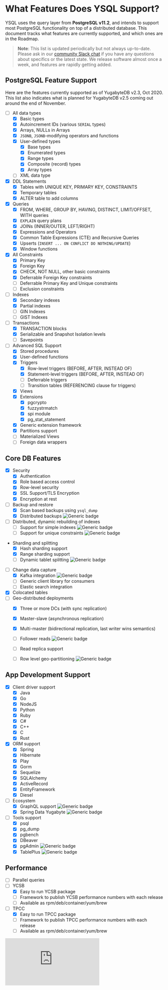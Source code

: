 # What Features Does YSQL Support?

YSQL uses the query layer from **PostgreSQL v11.2**, and intends to support most PostgreSQL functionality on top of a distributed database. This document tracks what features are currently supported, and which ones are in the Roadmap.

> **Note**: This list is updated periodically but not always up-to-date. Please ask in our [community Slack chat](https://www.yugabyte.com/slack) if you have any questions about specifics or the latest state. We release software almost once a week, and features are rapidly getting added.

## PostgreSQL Feature Support

Here are the features currently supported as of YugabyteDB v2.3, Oct 2020. This list also indicates what is planned for YugabyteDB v2.5 coming out around the end of November.

- [ ] All data types
    - [x] Basic types
    - [x] Autoincrement IDs (various `SERIAL` types)
    - [x] Arrays, NULLs in Arrays
    - [x] `JSONB`, `JSONB`-modifying operators and functions
    - [x] User-defined types
        - [x] Base types
        - [x] Enumerated types
        - [x] Range types
        - [x] Composite (record) types
        - [x] Array types
    - [ ] XML data type
- [x] DDL Statements
    - [x] Tables with UNIQUE KEY, PRIMARY KEY, CONSTRAINTS
    - [x] Temporary tables
    - [x] ALTER table to add columns
- [x] Queries
    - [x] FROM, WHERE, GROUP BY, HAVING, DISTINCT, LIMIT/OFFSET, WITH queries
    - [x] `EXPLAIN` query plans
    - [x] JOINs (INNER/OUTER, LEFT/RIGHT)
    - [x] Expressions and Operators
    - [x] Common Table Expressions (CTE) and Recursive Queries
    - [x] Upserts (`INSERT ... ON CONFLICT DO NOTHING/UPDATE`)
    - [x] Window functions
- [x] All Constraints
    - [x] Primary Key
    - [x] Foreign Key
    - [x] CHECK, NOT NULL, other basic constraints
    - [x] Deferrable Foreign Key constraints
    - [ ] Deferrable Primary Key and Unique constraints
    - [ ] Exclusion constraints
- [ ] Indexes
    - [x] Secondary indexes
    - [x] Partial indexes
    - [ ] GIN Indexes
    - [ ] GIST Indexes
- [ ] Transactions
    - [x] TRANSACTION blocks
    - [x] Serializable and Snapshot Isolation levels
    - [ ] Savepoints
- [ ] Advanced SQL Support
    - [x] Stored procedures
    - [x] User-defined functions
    - [x] Triggers
        - [x] Row-level triggers (BEFORE, AFTER, INSTEAD OF)
        - [x] Statement-level triggers (BEFORE, AFTER, INSTEAD OF)
        - [ ] Deferrable triggers
        - [ ] Transition tables (REFERENCING clause for triggers)
    - [x] Views
    - [x] Extensions
        - [x] pgcrypto
        - [x] fuzzystrmatch
        - [x] spi module
        - [x] pg_stat_statement
    - [x] Generic extension framework
    - [x] Partitions support
    - [ ] Materialized Views
    - [ ] Foreign data wrappers

## Core DB Features

- [x] Security
    - [x] Authentication
    - [x] Role based access control
    - [x] Row-level security
    - [x] SSL Support/TLS Encryption 
    - [x] Encryption at rest
- [ ] Backup and restore
    - [x] Scan based backups using `ysql_dump`
    - [x] Distributed backups ![Generic badge](https://img.shields.io/badge/Target-v2.5-green.svg)
- [ ] Distributed, dynamic rebuilding of indexes
    - [ ] Support for simple indexes ![Generic badge](https://img.shields.io/badge/Target-v2.5-green.svg)
    - [ ] Support for unique constraints ![Generic badge](https://img.shields.io/badge/Target-v2.5-green.svg)
- Sharding and splitting
    - [x] Hash sharding support
    - [x] Range sharding support
    - [ ] Dynamic tablet splitting ![Generic badge](https://img.shields.io/badge/Target-v2.5-green.svg)
- [ ] Change data capture
    - [x] Kafka integration ![Generic badge](https://img.shields.io/badge/Status-BETA-blue.svg)
    - [ ] Generic client library for consumers
    - [ ] Elastic search integration
- [x] Colocated tables
- [ ] Geo-distributed deployments
    - [x] Three or more DCs (with sync replication)
    - [x] Master-slave (asynchronous replication)
    - [x] Multi-master (bidirectional replication, last writer wins semantics)
    - [ ] Follower reads ![Generic badge](https://img.shields.io/badge/Target-v2.5-green.svg)
    - [ ] Read replica support
    - [ ] Row level geo-partitioning ![Generic badge](https://img.shields.io/badge/Target-v2.5-green.svg)


## App Development Support

- [x] Client driver support
    - [x] Java
    - [x] Go
    - [x] NodeJS
    - [x] Python
    - [x] Ruby
    - [x] C#
    - [x] C++
    - [x] C
    - [x] Rust
- [x] ORM support
    - [x] Spring
    - [x] Hibernate
    - [x] Play
    - [x] Gorm
    - [x] Sequelize
    - [x] SQLAlchemy
    - [x] ActiveRecord
    - [x] EntityFramework
    - [x] Diesel
- [ ] Ecosystem
    - [x] GraphQL support ![Generic badge](https://img.shields.io/badge/Status-BETA-blue.svg)
    - [x] Spring Data Yugabyte ![Generic badge](https://img.shields.io/badge/Status-BETA-blue.svg)
- [ ] Tools support
    - [x] psql
    - [x] pg_dump
    - [x] pgbench
    - [x] DBeaver
    - [x] pgAdmin ![Generic badge](https://img.shields.io/badge/Status-BETA-blue.svg)
    - [x] TablePlus ![Generic badge](https://img.shields.io/badge/Status-BETA-blue.svg)

## Performance
- [ ] Parallel queries
- [ ] YCSB
    - [x] Easy to run YCSB package
    - [ ] Framework to publish YCSB performance numbers with each release
    - [ ] Available as rpm/deb/container/yum/brew
- [ ] TPCC
    - [x] Easy to run TPCC package
    - [ ] Framework to publish TPCC performance numbers with each release
    - [ ] Available as rpm/deb/container/yum/brew

[![Analytics](https://yugabyte.appspot.com/UA-104956980-4/architecture/YSQL-Features-Supported.md?pixel&useReferer)](https://github.com/yugabyte/ga-beacon)
